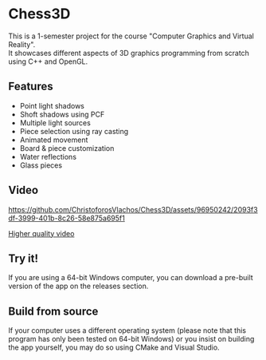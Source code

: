 # Chess3D

This is a 1-semester project for the course "Computer Graphics and Virtual Reality".  
It showcases different aspects of 3D graphics programming from scratch using C++ and OpenGL.

## Features

- Point light shadows
- Shoft shadows using PCF
- Multiple light sources
- Piece selection using ray casting
- Animated movement
- Board & piece customization
- Water reflections
- Glass pieces

## Video



https://github.com/ChristoforosVlachos/Chess3D/assets/96950242/2093f3df-3999-401b-8c26-58e875a695f1



[Higher quality video](https://drive.google.com/file/d/1ESSXYxqfnBhDEJOIvCVor1djD1LlH1k9/view)

## Try it!

If you are using a 64-bit Windows computer, you can download a pre-built version of the app on the releases section.

## Build from source

If your computer uses a different operating system (please note that this program has only been tested on 64-bit Windows) or you insist on building the app yourself, you may do so using CMake and Visual Studio.
